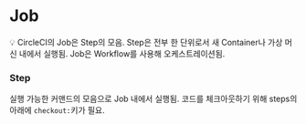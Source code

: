 # Job

<aside>
💡 CircleCI의 Job은 Step의 모음.
Step은 전부 한 단위로서 새 Container나 가상 머신 내에서 실행됨.
Job은 Workflow를 사용해 오케스트레이션됨.

</aside>

### Step

실행 가능한 커맨드의 모음으로 Job 내에서 실행됨.
코드를 체크아웃하기 위해 steps의 아래에 `checkout:`키가 필요.